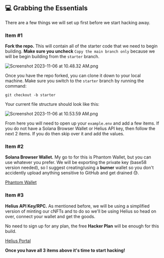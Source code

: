 ## 💻 Grabbing the Essentials

There are a few things we will set up first before we start hacking away.

### Item #1
**Fork the repo.** This will contain all of the starter code that we need to begin building. **Make sure you uncheck**  `Copy the main branch only` because we will be begin building from the `starter` branch.

![Screenshot 2023-11-06 at 10.48.32 AM.png](https://hackmd.io/_uploads/Sk0OLE87a.png)

Once you have the repo forked, you can clone it down to your local machine. Make sure you switch to the `starter` branch by running the command:
```
git checkout -b starter
```

Your current file structure should look like this:

![Screenshot 2023-11-06 at 10.53.59 AM.png](https://hackmd.io/_uploads/S14awNLXp.png)

From here you will need to open up your `example.env` and add a few items. If you do not have a Solana Browser Wallet or Helius API key, then follow the next 2 items. If you do then skip over it and add the values.

### Item #2 
**Solana Browser Wallet.** My go to for this is Phantom Wallet, but you can use whatever you prefer. We will be exporting the private key (base58 version needed), so I suggest creating/using a **burner** wallet so you don't accidently upload anything sensitive to GitHub and get drained 😓.

[Phantom Wallet](https://phantom.app/)

### Item #3
**Helius API Key/RPC.** As mentioned before, we will be using a simplified version of minting our cNFTs and to do so we'll be using Helius so head on over, connect your wallet and get the goods.

No need to sign up for any plan, the free **Hacker Plan** will be enough for this build.

[Helius Portal](https://www.helius.dev/)

**Once you have all 3 items above it's time to start hacking!**
